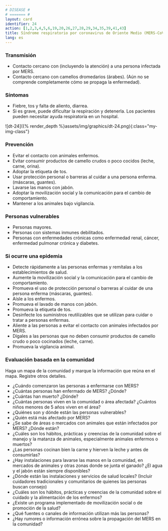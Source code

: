 ```yaml
---
# DISEASE #
# ======= #
layout: card
identifier: 24
action: [1,2,3,4,5,6,19,20,26,27,28,29,34,35,39,41,43]
title: Síndrome respiratorio por coronavirus de Oriente Medio (MERS-CoV por sus siglas en inglés)
lang: es
---
```


### Transmisión

- Contacto cercano con (incluyendo la atención) a una persona infectada por MERS.
- Contacto cercano con camellos dromedarios (árabes). (Aún no se comprende completamente cómo se propaga la enfermedad).

### Síntomas

- Fiebre, tos y falta de aliento, diarrea.
- Si es grave, puede dificultar la respiración y detenerla. Los pacientes pueden necesitar ayuda respiratoria en un hospital.

![dt-24]({% render_depth %}assets/img/graphics/dt-24.png){:class="my-img-class"}

### Prevención

- Evitar el contacto con animales enfermos.
- Evitar consumir productos de camello crudos o poco cocidos (leche, carne, orina).
- Adoptar la etiqueta de tos.
- Usar protección personal o barreras al cuidar a una persona enferma. (máscaras, guantes).
- Lavarse las manos con jabón.
- Adoptar la movilización social y la comunicación para el cambio de comportamiento.
- Mantener a los animales bajo vigilancia.

### Personas vulnerables

- Personas mayores.
- Personas con sistemas inmunes debilitados.
- Personas con enfermedades crónicas como enfermedad renal, cáncer, enfermedad pulmonar crónica y diabetes.

### Si ocurre una epidemia

- Detecte rápidamente a las personas enfermas y remítalas a los establecimientos de salud.
- Aumente la movilización social y la comunicación para el cambio de comportamiento.
- Promueva el uso de protección personal o barreras al cuidar de una persona enferma (máscaras, guantes).
- Aísle a los enfermos.
- Promueva el lavado de manos con jabón.
- Promueva la etiqueta de tos.
- Desinfecte los suministros reutilizables que se utilizan para cuidar o tratar a personas enfermas.
- Aliente a las personas a evitar el contacto con animales infectados por MERS.
- Dígales a las personas que no deben consumir productos de camello crudo o poco cocinados (leche, carne).
- Promueva la vigilancia animal.

### Evaluación basada en la comunidad

Haga un mapa de la comunidad y marque la información que reúna en el mapa. Registre otros detalles.
- ¿Cuándo comenzaron las personas a enfermarse con MERS?
- ¿Cuántas personas han enfermado de MERS? ¿Dónde?
- ¿Cuántas han muerto? ¿Dónde?
- ¿Cuántas personas viven en la comunidad o área afectada? ¿Cuántos niños menores de 5 años viven en el área?
- ¿Quiénes son y dónde están las personas vulnerables?
- ¿Quién está más afectado por MERS?
- ¿Se sabe de áreas o mercados con animales que están infectados por MERS? ¿Dónde están?
- ¿Cuáles son los hábitos, prácticas y creencias de la comunidad sobre el manejo y la matanza de animales, especialmente animales enfermos o muertos?
- ¿Las personas cocinan bien la carne y hierven la leche y antes de consumirlas?
- ¿Hay instalaciones para lavarse las manos en la comunidad, en mercados de animales y otras zonas donde se junta el ganado? ¿El agua y el jabón están siempre disponibles?
- ¿Dónde están las instalaciones y servicios de salud locales? (Incluir cuidadores tradicionales y comunitarios de quienes las personas buscan consejo)
- ¿Cuáles son los hábitos, prácticas y creencias de la comunidad sobre el cuidado y la alimentación de los enfermos?
- ¿Existe un programa implementado de movilización social o de promoción de la salud?
- ¿Qué fuentes o canales de información utilizan más las personas?
- ¿Hay rumores o información errónea sobre la propagación del MERS en la comunidad?
